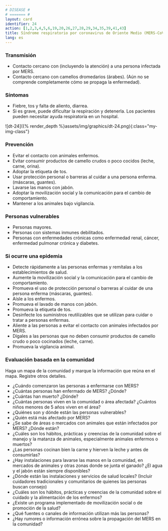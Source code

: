 ```yaml
---
# DISEASE #
# ======= #
layout: card
identifier: 24
action: [1,2,3,4,5,6,19,20,26,27,28,29,34,35,39,41,43]
title: Síndrome respiratorio por coronavirus de Oriente Medio (MERS-CoV por sus siglas en inglés)
lang: es
---
```


### Transmisión

- Contacto cercano con (incluyendo la atención) a una persona infectada por MERS.
- Contacto cercano con camellos dromedarios (árabes). (Aún no se comprende completamente cómo se propaga la enfermedad).

### Síntomas

- Fiebre, tos y falta de aliento, diarrea.
- Si es grave, puede dificultar la respiración y detenerla. Los pacientes pueden necesitar ayuda respiratoria en un hospital.

![dt-24]({% render_depth %}assets/img/graphics/dt-24.png){:class="my-img-class"}

### Prevención

- Evitar el contacto con animales enfermos.
- Evitar consumir productos de camello crudos o poco cocidos (leche, carne, orina).
- Adoptar la etiqueta de tos.
- Usar protección personal o barreras al cuidar a una persona enferma. (máscaras, guantes).
- Lavarse las manos con jabón.
- Adoptar la movilización social y la comunicación para el cambio de comportamiento.
- Mantener a los animales bajo vigilancia.

### Personas vulnerables

- Personas mayores.
- Personas con sistemas inmunes debilitados.
- Personas con enfermedades crónicas como enfermedad renal, cáncer, enfermedad pulmonar crónica y diabetes.

### Si ocurre una epidemia

- Detecte rápidamente a las personas enfermas y remítalas a los establecimientos de salud.
- Aumente la movilización social y la comunicación para el cambio de comportamiento.
- Promueva el uso de protección personal o barreras al cuidar de una persona enferma (máscaras, guantes).
- Aísle a los enfermos.
- Promueva el lavado de manos con jabón.
- Promueva la etiqueta de tos.
- Desinfecte los suministros reutilizables que se utilizan para cuidar o tratar a personas enfermas.
- Aliente a las personas a evitar el contacto con animales infectados por MERS.
- Dígales a las personas que no deben consumir productos de camello crudo o poco cocinados (leche, carne).
- Promueva la vigilancia animal.

### Evaluación basada en la comunidad

Haga un mapa de la comunidad y marque la información que reúna en el mapa. Registre otros detalles.
- ¿Cuándo comenzaron las personas a enfermarse con MERS?
- ¿Cuántas personas han enfermado de MERS? ¿Dónde?
- ¿Cuántas han muerto? ¿Dónde?
- ¿Cuántas personas viven en la comunidad o área afectada? ¿Cuántos niños menores de 5 años viven en el área?
- ¿Quiénes son y dónde están las personas vulnerables?
- ¿Quién está más afectado por MERS?
- ¿Se sabe de áreas o mercados con animales que están infectados por MERS? ¿Dónde están?
- ¿Cuáles son los hábitos, prácticas y creencias de la comunidad sobre el manejo y la matanza de animales, especialmente animales enfermos o muertos?
- ¿Las personas cocinan bien la carne y hierven la leche y antes de consumirlas?
- ¿Hay instalaciones para lavarse las manos en la comunidad, en mercados de animales y otras zonas donde se junta el ganado? ¿El agua y el jabón están siempre disponibles?
- ¿Dónde están las instalaciones y servicios de salud locales? (Incluir cuidadores tradicionales y comunitarios de quienes las personas buscan consejo)
- ¿Cuáles son los hábitos, prácticas y creencias de la comunidad sobre el cuidado y la alimentación de los enfermos?
- ¿Existe un programa implementado de movilización social o de promoción de la salud?
- ¿Qué fuentes o canales de información utilizan más las personas?
- ¿Hay rumores o información errónea sobre la propagación del MERS en la comunidad?
